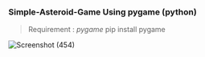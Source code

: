 ### Simple-Asteroid-Game Using pygame (python)

> Requirement : *pygame* pip install pygame

![Screenshot (454)](https://user-images.githubusercontent.com/48150537/205525877-50488caa-fbf9-4966-8437-bdf929a2c2f0.png)
